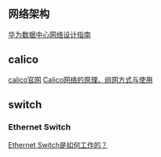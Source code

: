 ## 网络架构
[华为数据中心网络设计指南](https://support.huawei.com/enterprise/zh/doc/EDOC1100023543?section=j003)


## calico
[calico官网](https://docs.projectcalico.org/introduction/)
[Calico网络的原理、组网方式与使用](https://www.lijiaocn.com/%E9%A1%B9%E7%9B%AE/2017/04/11/calico-usage.html)


## switch
### Ethernet Switch
[Ethernet Switch是如何工作的？](http://staff.ustc.edu.cn/~mams/techfora/NetSchool/Ethernet_switch_work1.htm)
